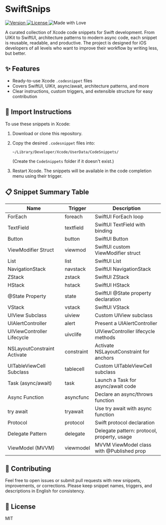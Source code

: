 # SwiftSnips

<p align="left">
  <a href="https://github.com/vmaritato/SwiftSnips/releases/tag/v1.0.0">
    <img src="https://img.shields.io/github/v/release/vmaritato/SwiftSnips?label=version" alt="Version" />
  </a>
  <a href="https://github.com/vmaritato/SwiftSnips/blob/main/LICENSE">
    <img src="https://img.shields.io/github/license/vmaritato/SwiftSnips?color=blue" alt="License" />
  </a>
  <img src="https://img.shields.io/badge/made%20with-%E2%9D%A4%EF%B8%8F-red" alt="Made with Love" />
</p>

A curated collection of Xcode code snippets for Swift development. From UIKit to SwiftUI, architecture patterns to modern async code, each snippet is reusable, readable, and productive. The project is designed for iOS developers of all levels who want to improve their workflow by writing less, but better.

## ✨ Features

- Ready-to-use Xcode `.codesnippet` files
- Covers SwiftUI, UIKit, async/await, architecture patterns, and more
- Clear instructions, custom triggers, and extensible structure for easy contribution

## 🚀 Import Instructions

To use these snippets in Xcode:

1. Download or clone this repository.
2. Copy the desired `.codesnippet` files into:

   `~/Library/Developer/Xcode/UserData/CodeSnippets/`

   (Create the `CodeSnippets` folder if it doesn't exist.)

3. Restart Xcode. The snippets will be available in the code completion menu using their trigger.

## 📋 Snippet Summary Table

| Name                        | Trigger    | Description                                 |
| --------------------------- | ---------- | ------------------------------------------- |
| ForEach                     | foreach    | SwiftUI ForEach loop                        |
| TextField                   | textfield  | SwiftUI TextField with binding              |
| Button                      | button     | SwiftUI Button                              |
| ViewModifier Struct         | viewmod    | SwiftUI custom ViewModifier struct          |
| List                        | list       | SwiftUI List                                |
| NavigationStack             | navstack   | SwiftUI NavigationStack                     |
| ZStack                      | zstack     | SwiftUI ZStack                              |
| HStack                      | hstack     | SwiftUI HStack                              |
| @State Property             | state      | SwiftUI @State property declaration         |
| VStack                      | vstack     | SwiftUI VStack                              |
| UIView Subclass             | uiview     | Custom UIView subclass                      |
| UIAlertController           | alert      | Present a UIAlertController                 |
| UIViewController Lifecycle  | uivclife   | UIViewController lifecycle methods          |
| NSLayoutConstraint Activate | constraint | Activate NSLayoutConstraint for anchors     |
| UITableViewCell Subclass    | tablecell  | Custom UITableViewCell subclass             |
| Task (async/await)          | task       | Launch a Task for async/await code          |
| Async Function              | asyncfunc  | Declare an async/throws function            |
| try await                   | tryawait   | Use try await with async function           |
| Protocol                    | protocol   | Swift protocol declaration                  |
| Delegate Pattern            | delegate   | Delegate pattern: protocol, property, usage |
| ViewModel (MVVM)            | viewmodel  | MVVM ViewModel class with @Published prop   |

## 🤝 Contributing

Feel free to open issues or submit pull requests with new snippets, improvements, or corrections. Please keep snippet names, triggers, and descriptions in English for consistency.

## 📄 License

MIT
